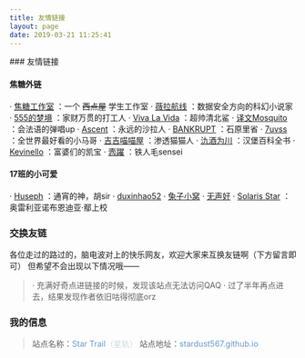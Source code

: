 ```yaml
---
title: 友情链接
layout: page
date: 2019-03-21 11:25:41
---
```

<p></p>
### 友情链接

#### 焦糖外链
· [焦糖工作室](https://jotang.club/) ：一个 ~~西点屋~~ 学生工作室 
· [薇拉航线](https://www.zuozuovera.com/) ：数据安全方向的科幻小说家
· [555的梦境](https://www.555dreams.xin/) ：家财万贯的打工人
· [Viva La Vida](http://www.browallia.top/) ：超帅清北鲨
· [译文Mosquito](http://www.yiwencc.com/) ：会法语的弹唱up
· [Ascent](http://yijing233.com/) ：永远的沙拉人
· [BANKRUPT](https://blog.xtopia.fun/) ：石原里省
· [7uvss](https://blog.7uvss.me/) ：全世界最好看的小马哥
· [吉吉喵喵屋](https://mtaun.top/) ：渗透猫猫人
· [氿酒为川](https://jiuchuan.top/) ：汉堡百科全书
· [Kevinello](https://kevinello.ltd/) ：富婆们的凯宝
· [悫躍](https://huanhuqueyue.github.io/) ：铁人毛sensei

#### 17班的小可爱
· [Huseph](https://huseph.github.io/) ：通宵的神，胡sir
· [duxinhao52](https://duxinhao52.github.io/)
· [兔子小窝](https://alexanderliu-creator.github.io/)
· [无声好](https://wushenghao666.github.io/)
· [Solaris Star](https://whitney-cosmos.com/) ：奥雷利亚诺布恩迪亚·鄢上校

### 交换友链
各位走过的路过的，脑电波对上的快乐网友，欢迎大家来互换友链啊（下方留言即可）
但希望不会出现以下情况哦——
>· 充满好奇点进链接的时候，发现该站点无法访问QAQ
>· 过了半年再点进去，结果发现作者依旧咕得彻底orz
>
### 我的信息
>站点名称：<font color=#6699CC>Star Trail</font><font color=#CFD8DC  >（星轨）</font>
>站点地址：<font color=#6699CC>stardust567.github.io</font>
>